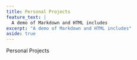 ```yaml
---
title: Personal Projects
feature_text: |
  A demo of Markdown and HTML includes
excerpt: "A demo of Markdown and HTML includes"
aside: true
---
```


Personal Projects
